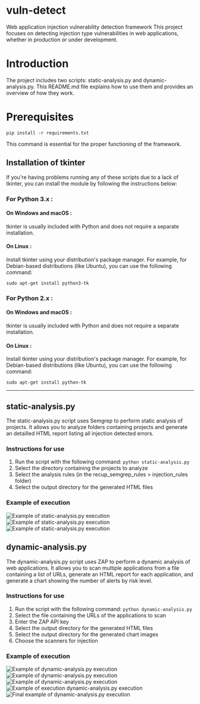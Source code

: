 # vuln-detect
Web application injection vulnerability detection framework
This project focuses on detecting injection type vulnerabilities in web applications, whether in production or under development.
# Introduction
The project includes two scripts: static-analysis.py and dynamic-analysis.py. This README.md file explains how to use them and provides an overview of how they work.

# Prerequisites
`pip install -r requirements.txt`

This command is essential for the proper functioning of the framework.


## Installation of tkinter

If you're having problems running any of these scripts due to a lack of tkinter, you can install the module by following the instructions below:


### For Python 3.x :

#### On Windows and macOS :

tkinter is usually included with Python and does not require a separate installation.
#### On Linux :

Install tkinter using your distribution's package manager. For example, for Debian-based distributions (like Ubuntu), you can use the following command:

`sudo apt-get install python3-tk`


### For Python 2.x :

#### On Windows and macOS :

tkinter is usually included with Python and does not require a separate installation.

#### On Linux :

Install tkinter using your distribution's package manager. For example, for Debian-based distributions (like Ubuntu), you can use the following command:

`sudo apt-get install python-tk`

_______________________________________________________________________


## static-analysis.py
The static-analysis.py script uses Semgrep to perform static analysis of projects. It allows you to analyze folders containing projects and generate an detailled HTML report listing all injection detected errors.

### Instructions for use
1. Run the script with the following command: `python static-analysis.py`
2. Select the directory containing the projects to analyze
3. Select the analysis rules (in the recup_semgrep_rules > injection_rules folder)
4. Select the output directory for the generated HTML files

### Example of execution
![Example of static-analysis.py execution](./images/selection-tk-stat-1.png)
![Example of static-analysis.py execution](./images/selection-tk-stat-2.png)
![Example of static-analysis.py execution](./images/analyse-stat-1.png)


## dynamic-analysis.py
The dynamic-analysis.py script uses ZAP to perform a dynamic analysis of web applications. It allows you to scan multiple applications from a file containing a list of URLs, generate an HTML report for each application, and generate a chart showing the number of alerts by risk level.

### Instructions for use
1. Run the script with the following command: `python dynamic-analysis.py`
2. Select the file containing the URLs of the applications to scan
3. Enter the ZAP API key
4. Select the output directory for the generated HTML files
5. Select the output directory for the generated chart images
6. Choose the scanners for injection

### Example of execution
![Example of dynamic-analysis.py execution](./images/selection-tk-dyna-1.png) 
![Example of dynamic-analysis.py execution](./images/selection-tk-dyna-2.png) 
![Example of dynamic-analysis.py execution](./images/analyse-dyna-1.png) 
![Example of execution dynamic-analysis.py execution](./images/analyse-dyna-2.png) 
![Final example of dynamic-analysis.py execution](./images/scan.png) 

